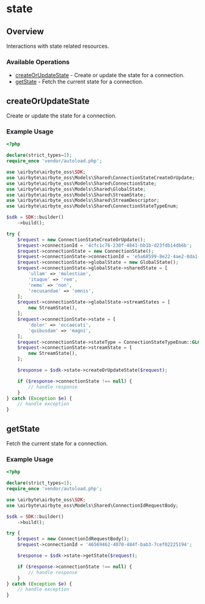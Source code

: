 # state

## Overview

Interactions with state related resources.

### Available Operations

* [createOrUpdateState](#createorupdatestate) - Create or update the state for a connection.
* [getState](#getstate) - Fetch the current state for a connection.

## createOrUpdateState

Create or update the state for a connection.

### Example Usage

```php
<?php

declare(strict_types=1);
require_once 'vendor/autoload.php';

use \airbyte\airbyte_oss\SDK;
use \airbyte\airbyte_oss\Models\Shared\ConnectionStateCreateOrUpdate;
use \airbyte\airbyte_oss\Models\Shared\ConnectionState;
use \airbyte\airbyte_oss\Models\Shared\GlobalState;
use \airbyte\airbyte_oss\Models\Shared\StreamState;
use \airbyte\airbyte_oss\Models\Shared\StreamDescriptor;
use \airbyte\airbyte_oss\Models\Shared\ConnectionStateTypeEnum;

$sdk = SDK::builder()
    ->build();

try {
    $request = new ConnectionStateCreateOrUpdate();
    $request->connectionId = '4cfc1c76-230f-4841-bb1b-d23fdb14db6b';
    $request->connectionState = new ConnectionState();
    $request->connectionState->connectionId = 'e5a68599-8e22-4ae2-8da1-6fc2b271a289';
    $request->connectionState->globalState = new GlobalState();
    $request->connectionState->globalState->sharedState = [
        'ullam' => 'molestiae',
        'itaque' => 'rem',
        'nemo' => 'non',
        'recusandae' => 'omnis',
    ];
    $request->connectionState->globalState->streamStates = [
        new StreamState(),
    ];
    $request->connectionState->state = [
        'dolor' => 'occaecati',
        'quibusdam' => 'magni',
    ];
    $request->connectionState->stateType = ConnectionStateTypeEnum::GLOBAL;
    $request->connectionState->streamState = [
        new StreamState(),
    ];

    $response = $sdk->state->createOrUpdateState($request);

    if ($response->connectionState !== null) {
        // handle response
    }
} catch (Exception $e) {
    // handle exception
}
```

## getState

Fetch the current state for a connection.

### Example Usage

```php
<?php

declare(strict_types=1);
require_once 'vendor/autoload.php';

use \airbyte\airbyte_oss\SDK;
use \airbyte\airbyte_oss\Models\Shared\ConnectionIdRequestBody;

$sdk = SDK::builder()
    ->build();

try {
    $request = new ConnectionIdRequestBody();
    $request->connectionId = '46569462-4070-484f-bab3-7cef02225194';

    $response = $sdk->state->getState($request);

    if ($response->connectionState !== null) {
        // handle response
    }
} catch (Exception $e) {
    // handle exception
}
```
